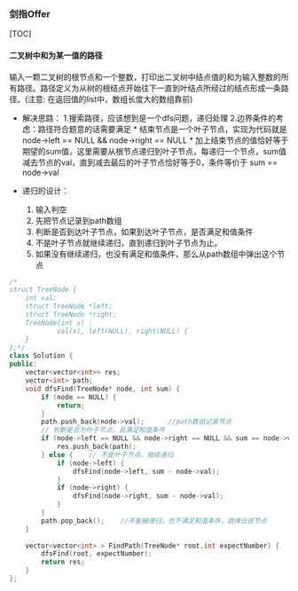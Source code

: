### 剑指Offer

[TOC]

#### 二叉树中和为某一值的路径

输入一颗二叉树的根节点和一个整数，打印出二叉树中结点值的和为输入整数的所有路径。路径定义为从树的根结点开始往下一直到叶结点所经过的结点形成一条路径。(注意: 在返回值的list中，数组长度大的数组靠前)
* 解决思路： 
	1.搜索路径，应该想到是一个dfs问题，递归处理
	2.边界条件的考虑：路径符合题意的话需要满足
		* 结束节点是一个叶子节点，实现为代码就是node->left == NULL && node->right == NULL
		* 加上结束节点的值恰好等于期望的sum值，这里需要从根节点递归到叶子节点，每递归一个节点，sum值减去节点的val，直到减去最后的叶子节点恰好等于0，条件等价于 sum == node->val

* 递归的设计：
	1. 输入判空
	2. 先把节点记录到path数组
	3. 判断是否到达叶子节点，如果到达叶子节点，是否满足和值条件
	4. 不是叶子节点就继续递归，直到递归到叶子节点为止。
	5. 如果没有继续递归，也没有满足和值条件，那么从path数组中弹出这个节点


```cpp
/*
struct TreeNode {
	int val;
	struct TreeNode *left;
	struct TreeNode *right;
	TreeNode(int x) :
			val(x), left(NULL), right(NULL) {
	}
};*/
class Solution {
public:
    vector<vector<int>> res;
    vector<int> path;
    void dfsFind(TreeNode* node, int sum) {
        if (node == NULL) {
            return;
        }
        path.push_back(node->val);		//path数组记录节点
      	// 判断是否为叶子节点，且满足和值条件
        if (node->left == NULL && node->right == NULL && sum == node->val) {
            res.push_back(path);
        } else {	// 不是叶子节点，继续递归
            if (node->left) {
                dfsFind(node->left, sum - node->val);
            }
            if (node->right) {
                dfsFind(node->right, sum - node->val);
            }
        }
        path.pop_back(); 	//不能被递归，也不满足和值条件，就弹出该节点
    }
    
    vector<vector<int> > FindPath(TreeNode* root,int expectNumber) {
        dfsFind(root, expectNumber);
        return res;
    }
};

```



